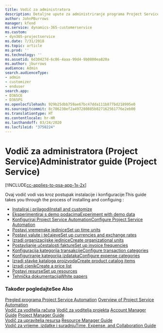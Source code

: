 ```yaml
---
title: Vodič za administratora
description: Detaljne upute za administriranje programa Project Service
author: JohnPBurrows
manager: kfend
ms.service: dynamics-365-customerservice
ms.custom:
- dyn365-projectservice
ms.date: 7/31/2018
ms.topic: article
ms.prod: ''
ms.technology: ''
ms.assetid: 6d30427d-6c86-4aaa-99d4-9b0800ea820a
ms.author: jburrows
audience: Admin
search.audienceType:
- admin
- customizer
- enduser
search.app:
- D365CE
- D365PS
ms.openlocfilehash: 929b25dbb759ae67bc47dda111b877bd218995e0
ms.sourcegitcommit: 8c786230ef2a497280885b827162561776e2eb00
ms.translationtype: HT
ms.contentlocale: hr-HR
ms.lasthandoff: 03/24/2020
ms.locfileid: "3750224"
---
```

# <a name="administrator-guide-project-service"></a><span data-ttu-id="1aea9-103">Vodič za administratora (Project Service)</span><span class="sxs-lookup"><span data-stu-id="1aea9-103">Administrator guide (Project Service)</span></span>

[!INCLUDE[cc-applies-to-psa-app-1x-2x](../includes/cc-applies-to-psa-app-1x-2x.md)]

<span data-ttu-id="1aea9-104">Ovaj vodič vodi vas kroz postupak instalacije i konfiguracije:</span><span class="sxs-lookup"><span data-stu-id="1aea9-104">This guide takes you through the process of installing and configuing :</span></span>  
  
- [<span data-ttu-id="1aea9-105">Instaliraj i prilagodi</span><span class="sxs-lookup"><span data-stu-id="1aea9-105">Install and customize</span></span>](install-customize.md)
- [<span data-ttu-id="1aea9-106">Eksperimentiraj s demo podacima</span><span class="sxs-lookup"><span data-stu-id="1aea9-106">Experiment with demo data</span></span>](use-demo-data.md)
- [<span data-ttu-id="1aea9-107">Konfiguriraj Project Service Automation</span><span class="sxs-lookup"><span data-stu-id="1aea9-107">Configure Project Service Automation</span></span>](configure.md)
- [<span data-ttu-id="1aea9-108">Postavi vremenske jedinice</span><span class="sxs-lookup"><span data-stu-id="1aea9-108">Set up time units</span></span>](set-up-time-units.md)
- [<span data-ttu-id="1aea9-109">Postavi valute i tečajeve</span><span class="sxs-lookup"><span data-stu-id="1aea9-109">Set up currencies and exchange rates</span></span>](set-up-currencies-exchange-rates.md)
- [<span data-ttu-id="1aea9-110">Izradi organizacijske jedinice</span><span class="sxs-lookup"><span data-stu-id="1aea9-110">Create organizational units</span></span>](create-organizational-units.md)
- [<span data-ttu-id="1aea9-111">Postavljanje učestalosti fakture</span><span class="sxs-lookup"><span data-stu-id="1aea9-111">Set up invoice frequencies</span></span>](set-up-invoice-frequencies.md)
- [<span data-ttu-id="1aea9-112">Konfiguracija kategorija transakcije</span><span class="sxs-lookup"><span data-stu-id="1aea9-112">Configure transaction categories</span></span>](configure-transaction-categories.md)
- [<span data-ttu-id="1aea9-113">Konfiguriranje kategorija izdataka</span><span class="sxs-lookup"><span data-stu-id="1aea9-113">Configure expense categories</span></span>](configure-expense-categories.md)
- [<span data-ttu-id="1aea9-114">Izradi stavke kataloga proizvoda</span><span class="sxs-lookup"><span data-stu-id="1aea9-114">Create product catalog items</span></span>](create-product-catalog-items.md)
- [<span data-ttu-id="1aea9-115">Izradi cjenik</span><span class="sxs-lookup"><span data-stu-id="1aea9-115">Create a price list</span></span>](create-price-list.md)
- [<span data-ttu-id="1aea9-116">Postavi resurse</span><span class="sxs-lookup"><span data-stu-id="1aea9-116">Set up resources</span></span>](set-up-resources.md)
- [<span data-ttu-id="1aea9-117">Tehnička dokumentacija</span><span class="sxs-lookup"><span data-stu-id="1aea9-117">White papers</span></span>](white-papers.md)
  
### <a name="see-also"></a><span data-ttu-id="1aea9-118">Također pogledajte</span><span class="sxs-lookup"><span data-stu-id="1aea9-118">See Also</span></span>  
 <span data-ttu-id="1aea9-119">[Pregled programa Project Service Automation](../project-service/overview.md)  </span><span class="sxs-lookup"><span data-stu-id="1aea9-119">[Overview of Project Service Automation](../project-service/overview.md)  </span></span>  
 <span data-ttu-id="1aea9-120">[Vodič za voditelja računa](../project-service/account-manager-guide.md) [Vodič za voditelja projekta](../project-service/project-manager-guide.md) </span><span class="sxs-lookup"><span data-stu-id="1aea9-120">[Account Manager Guide](../project-service/account-manager-guide.md) [Project Manager Guide](../project-service/project-manager-guide.md) </span></span>  
 <span data-ttu-id="1aea9-121">[Vodič za upravitelja resursa](../project-service/resource-manager-guide.md) </span><span class="sxs-lookup"><span data-stu-id="1aea9-121">[Resource Manager Guide](../project-service/resource-manager-guide.md) </span></span>  
 [<span data-ttu-id="1aea9-122">Vodič za vrijeme, izdatke i suradnju</span><span class="sxs-lookup"><span data-stu-id="1aea9-122">Time, Expense, and Collaboration Guide</span></span>](../project-service/time-expense-collaboration-guide.md)
